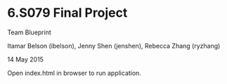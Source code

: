 # 6.S079 Final Project

Team Blueprint

Itamar Belson (ibelson), Jenny Shen (jenshen), Rebecca Zhang (ryzhang)

14 May 2015

Open index.html in browser to run application.
